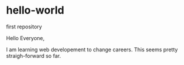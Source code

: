 # hello-world
first repository


Hello Everyone,

I am learning web developement to change careers. This seems pretty straigh-forward so far.
